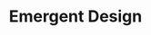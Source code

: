 ---
title: Emergent Design
authors: Scott L. Bain
link: https://www.amazon.com/Emergent-Design-Evolutionary-Professional-Development/dp/0321509366/?&_encoding=UTF8&tag=lawsofsoftwar-20&linkCode=ur2&linkId=97997ccd5ec8b065b72cc157c64d0922&camp=1789&creative=9325
---
